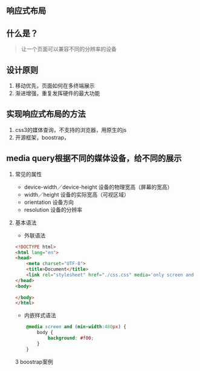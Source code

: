 ## 响应式布局

## 什么是？
> 让一个页面可以兼容不同的分辨率的设备

## 设计原则
1. 移动优先，页面如何在多终端展示
2. 渐进增强，重复发挥硬件的最大功能

## 实现响应式布局的方法
1. css3的媒体查询，不支持的浏览器，用原生的js
2. 开源框架，boostrap，

## media query根据不同的媒体设备，给不同的展示
1. 常见的属性
	+ device-width／device-height 设备的物理宽高（屏幕的宽高）
	+ width／height 设备的实际宽高（可视区域）
	+ orientation 设备方向
	+ resolution 设备的分辨率

2. 基本语法
	+ 外联语法
	```html
	<!DOCTYPE html>
	<html lang="en">
	<head>
		<meta charset="UTF-8">
		<title>Document</title>
		<link rel="stylesheet" href="./css.css" media='only screen and (max-width:480px)'>
	</head>
	<body>
		
	</body>
	</html>
	```
	+ 内嵌样式语法
	```css
		@media screen and (min-width:480px) {
			body {
				background: #f00;
			}
		}
	```

	3 boostrap案例
